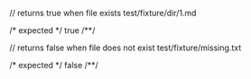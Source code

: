 // returns true when file exists
test/fixture/dir/1.md

/* expected */
true
/**/

// returns false when file does not exist
test/fixture/missing.txt

/* expected */
false
/**/